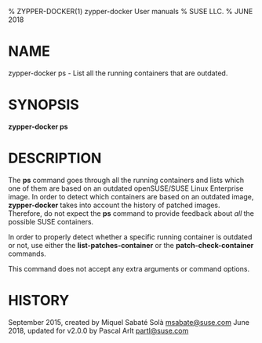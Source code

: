 % ZYPPER-DOCKER(1) zypper-docker User manuals
% SUSE LLC.
% JUNE 2018
# NAME
zypper\-docker ps \- List all the running containers that are outdated.

# SYNOPSIS
**zypper-docker ps**

# DESCRIPTION
The **ps** command goes through all the running containers and lists which one
of them are based on an outdated openSUSE/SUSE Linux Enterprise image. In order
to detect which containers are based on an outdated image, **zypper-docker**
takes into account the history of patched images. Therefore, do not expect
the **ps** command to provide feedback about *all* the possible SUSE
containers.

In order to properly detect whether a specific running container is outdated or
not, use either the **list-patches-container** or the **patch-check-container**
commands.

This command does not accept any extra arguments or command options.

# HISTORY
September 2015, created by Miquel Sabaté Solà <msabate@suse.com>
June 2018, updated for v2.0.0 by Pascal Arlt <partl@suse.com>
